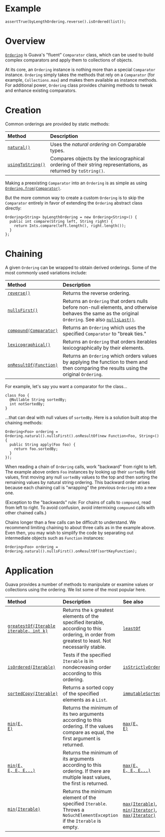 # Example #
```
assertTrue(byLengthOrdering.reverse().isOrdered(list));
```

# Overview #
<a href='http://docs.guava-libraries.googlecode.com/git-history/release/javadoc/com/google/common/collect/Ordering.html'><code>Ordering</code></a> is Guava's "fluent" `Comparator` class, which can be used to build complex comparators and apply them to collections of objects.

At its core, an `Ordering` instance is nothing more than a special `Comparator` instance. `Ordering` simply takes the methods that rely on a `Comparator` (for example, `Collections.max`) and makes them available as instance methods. For additional power, `Ordering` class provides chaining methods to tweak and enhance existing comparators.

# Creation #

Common orderings are provided by static methods:

| Method | Description |
|:-------|:------------|
| <a href='http://docs.guava-libraries.googlecode.com/git-history/release/javadoc/com/google/common/collect/Ordering.html#natural()'><code>natural()</code></a> | Uses the _natural ordering_ on Comparable types. |
| <a href='http://docs.guava-libraries.googlecode.com/git-history/release/javadoc/com/google/common/collect/Ordering.html#usingToString()'><code>usingToString()</code></a> | Compares objects by the lexicographical ordering of their string representations, as returned by `toString()`. |

Making a preexisting `Comparator` into an `Ordering` is as simple as using <a href='http://docs.guava-libraries.googlecode.com/git-history/release/javadoc/com/google/common/collect/Ordering.html#from(java.util.Comparator)'><code>Ordering.from(Comparator)</code></a>.

But the more common way to create a custom `Ordering` is to skip the `Comparator` entirely in favor of extending the `Ordering` abstract class directly:
```
Ordering<String> byLengthOrdering = new Ordering<String>() {
  public int compare(String left, String right) {
    return Ints.compare(left.length(), right.length());
  }
};
```

# Chaining #
A given `Ordering` can be wrapped to obtain derived orderings.  Some of the most commonly used variations include:

| Method | Description |
|:-------|:------------|
| <a href='http://docs.guava-libraries.googlecode.com/git-history/release/javadoc/com/google/common/collect/Ordering.html#reverse()'><code>reverse()</code></a> | Returns the reverse ordering. |
| <a href='http://docs.guava-libraries.googlecode.com/git-history/release/javadoc/com/google/common/collect/Ordering.html#nullsFirst()'><code>nullsFirst()</code></a> | Returns an `Ordering` that orders nulls before non-null elements, and otherwise behaves the same as the original `Ordering`. See also <a href='http://docs.guava-libraries.googlecode.com/git-history/release/javadoc/com/google/common/collect/Ordering.html#nullsLast()'><code>nullsLast()</code></a>. |
| <a href='http://docs.guava-libraries.googlecode.com/git-history/release/javadoc/com/google/common/collect/Ordering.html#compound(java.util.Comparator)'><code>compound(Comparator)</code></a> | Returns an `Ordering` which uses the specified `Comparator` to "break ties." |
| <a href='http://docs.guava-libraries.googlecode.com/git-history/release/javadoc/com/google/common/collect/Ordering.html#lexicographical()'><code>lexicographical()</code></a> | Returns an `Ordering` that orders iterables lexicographically by their elements. |
| <a href='http://docs.guava-libraries.googlecode.com/git-history/release/javadoc/com/google/common/collect/Ordering.html#onResultOf(com.google.common.base.Function)'><code>onResultOf(Function)</code></a> | Returns an `Ordering` which orders values by applying the function to them and then comparing the results using the original `Ordering`. |

For example, let's say you want a comparator for the class...

```
class Foo {
  @Nullable String sortedBy;
  int notSortedBy;
}
```

...that can deal with null values of `sortedBy`. Here is a solution built atop the chaining methods:

```
Ordering<Foo> ordering = Ordering.natural().nullsFirst().onResultOf(new Function<Foo, String>() {
  public String apply(Foo foo) {
    return foo.sortedBy;
  }
});
```

When reading a chain of `Ordering` calls, work "backward" from right to left. The example above orders `Foo` instances by looking up their `sortedBy` field values, first moving any null `sortedBy` values to the top and then sorting the remaining values by natural string ordering. This backward order arises because each chaining call is "wrapping" the previous `Ordering` into a new one.

(Exception to the "backwards" rule: For chains of calls to `compound`, read from left to right. To avoid confusion, avoid intermixing `compound` calls with other chained calls.)

Chains longer than a few calls can be difficult to understand. We recommend limiting chaining to about three calls as in the example above. Even then, you may wish to simplify the code by separating out intermediate objects such as `Function` instances:

```
Ordering<Foo> ordering = Ordering.natural().nullsFirst().onResultOf(sortKeyFunction);
```

# Application #
Guava provides a number of methods to manipulate or examine values or collections using the ordering.  We list some of the most popular here.

| Method | Description | See also |
|:-------|:------------|:---------|
| <a href='http://docs.guava-libraries.googlecode.com/git-history/release/javadoc/com/google/common/collect/Ordering.html#greatestOf(java.lang.Iterable, int)'><code>greatestOf(Iterable iterable, int k)</code></a> | Returns the `k` greatest elements of the specified iterable, according to this ordering, in order from greatest to least.  Not necessarily stable.  | <a href='http://docs.guava-libraries.googlecode.com/git-history/release/javadoc/com/google/common/collect/Ordering.html#leastOf(java.lang.Iterable, int)'><code>leastOf</code></a> |
| <a href='http://docs.guava-libraries.googlecode.com/git-history/release/javadoc/com/google/common/collect/Ordering.html#isOrdered(java.lang.Iterable)'><code>isOrdered(Iterable)</code></a> | Tests if the specified `Iterable` is in nondecreasing order according to this ordering. | <a href='http://docs.guava-libraries.googlecode.com/git-history/release/javadoc/com/google/common/collect/Ordering.html#isStrictlyOrdered(java.lang.Iterable)'><code>isStrictlyOrdered</code></a> |
| <a href='http://docs.guava-libraries.googlecode.com/git-history/release/javadoc/com/google/common/collect/Ordering.html#sortedCopy(java.lang.Iterable)'><code>sortedCopy(Iterable)</code></a> | Returns a sorted copy of the specified elements as a `List`. | <a href='http://docs.guava-libraries.googlecode.com/git-history/release/javadoc/com/google/common/collect/Ordering.html#immutableSortedCopy(java.lang.Iterable)'><code>immutableSortedCopy</code></a> |
| <a href='http://docs.guava-libraries.googlecode.com/git-history/release/javadoc/com/google/common/collect/Ordering.html#min(E, E)'><code>min(E, E)</code></a> | Returns the minimum of its two arguments according to this ordering.  If the values compare as equal, the first argument is returned. | <a href='http://docs.guava-libraries.googlecode.com/git-history/release/javadoc/com/google/common/collect/Ordering.html#max(E, E)'><code>max(E, E)</code></a> |
| <a href='http://docs.guava-libraries.googlecode.com/git-history/release/javadoc/com/google/common/collect/Ordering.html#min(E, E, E, E...)'><code>min(E, E, E, E...)</code></a> | Returns the minimum of its arguments according to this ordering.  If there are multiple least values, the first is returned. | <a href='http://docs.guava-libraries.googlecode.com/git-history/release/javadoc/com/google/common/collect/Ordering.html#max(E, E, E, E...)'><code>max(E, E, E, E...)</code></a> |
| <a href='http://docs.guava-libraries.googlecode.com/git-history/release/javadoc/com/google/common/collect/Ordering.html#min(java.lang.Iterable)'><code>min(Iterable)</code></a> | Returns the minimum element of the specified `Iterable`.  Throws a `NoSuchElementException` if the `Iterable` is empty. | <a href='http://docs.guava-libraries.googlecode.com/git-history/release/javadoc/com/google/common/collect/Ordering.html#max(java.lang.Iterable)'><code>max(Iterable)</code></a>, <a href='http://docs.guava-libraries.googlecode.com/git-history/release/javadoc/com/google/common/collect/Ordering.html#min(java.util.Iterator)'><code>min(Iterator)</code></a>, <a href='http://docs.guava-libraries.googlecode.com/git-history/release/javadoc/com/google/common/collect/Ordering.html#max(java.util.Iterator)'><code>max(Iterator)</code></a> |